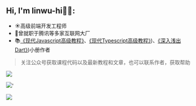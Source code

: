 ## Hi, I'm linwu-hi👏🏻:

- ☀高级前端开发工程师
- 🌲曾就职于腾讯等多家互联网大厂
- 📚[《现代Javascript高级教程》](https://www.coding-time.cn)、[《现代Typescript高级教程》](https://www.coding-time.cn/typescript))、[《深入浅出Dart》](https://www.coding-time.cn/dart))小册作者


> 关注公众号获取课程代码以及最新教程和文章，也可以联系作者，获取帮助

![](https://cdn.jsdelivr.net/gh/linwu-hi/coding-time-typescript@main/docs/.vuepress/public/assets/image/wx.png)


![](https://github-readme-stats.vercel.app/api/top-langs/?username=linwu-hi&theme=dark&layout=compact)'

![](https://github-readme-stats.vercel.app/api?username=linwu-hi&theme=dark&show_icons=true)
